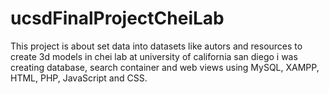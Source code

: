 # ucsdFinalProjectCheiLab
This project is about set data into datasets like autors and resources to create 3d models in chei lab at university of california san diego
i was creating database, search container and web views using MySQL, XAMPP, HTML, PHP, JavaScript and CSS. 
